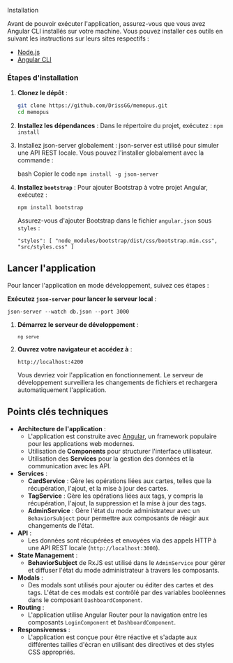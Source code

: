 Installation

Avant de pouvoir exécuter l'application, assurez-vous que vous avez  Angular CLI installés sur votre machine. Vous pouvez installer ces outils en suivant les instructions sur leurs sites respectifs :

- [Node.js](https://nodejs.org/)
- [Angular CLI](https://angular.io/cli)

### Étapes d'installation

1. **Clonez le dépôt** :
   ```bash
   git clone https://github.com/DrissGG/memopus.git
   cd memopus
   ```

</code></div></div></pre>

2. **Installez les dépendances** : Dans le répertoire du projet, exécutez :
   `npm install`
3. Installez json-server globalement : json-server est utilisé pour simuler une API REST locale. Vous pouvez l'installer globalement avec la commande :

   bash
   Copier le code
   ``npm install -g json-server``</div></div>
4. **Installez `bootstrap`**  : Pour ajouter Bootstrap à votre projet Angular, exécutez :

   ``npm install bootstrap``
   </code></div></div></pre>

   Assurez-vous d'ajouter Bootstrap dans le fichier `angular.json` sous `styles` :

   `"styles": [ "node_modules/bootstrap/dist/css/bootstrap.min.css", "src/styles.css" ]`</code></div></div></pre>

## Lancer l'application

Pour lancer l'application en mode développement, suivez ces étapes :


**Exécutez `json-server` pour lancer le serveur local** :

`json-server --watch db.json --port 3000`</code></div></div></pre>


1. **Démarrez le serveur de développement** :

   <code class="!whitespace-pre hljs language-bash">``ng serve``
   </code></div></div></pre>
2. **Ouvrez votre navigateur et accédez à** :

   ``http://localhost:4200``
   </code></div></div></pre>

   Vous devriez voir l'application en fonctionnement. Le serveur de développement surveillera les changements de fichiers et rechargera automatiquement l'application.

## Points clés techniques

* **Architecture de l'application** :
  * L'application est construite avec [Angular](https://angular.io/), un framework populaire pour les applications web modernes.
  * Utilisation de **Components** pour structurer l'interface utilisateur.
  * Utilisation des **Services** pour la gestion des données et la communication avec les API.
* **Services** :
  * **CardService** : Gère les opérations liées aux cartes, telles que la récupération, l'ajout, et la mise à jour des cartes.
  * **TagService** : Gère les opérations liées aux tags, y compris la récupération, l'ajout, la suppression et la mise à jour des tags.
  * **AdminService** : Gère l'état du mode administrateur avec un `BehaviorSubject` pour permettre aux composants de réagir aux changements de l'état.
* **API** :
  * Les données sont récupérées et envoyées via des appels HTTP à une API REST locale (`http://localhost:3000`).
* **State Management** :
  * **BehaviorSubject** de RxJS est utilisé dans le `AdminService` pour gérer et diffuser l'état du mode administrateur à travers les composants.
* **Modals** :
  * Des modals sont utilisés pour ajouter ou éditer des cartes et des tags. L'état de ces modals est contrôlé par des variables booléennes dans le composant `DashboardComponent`.
* **Routing** :
  * L'application utilise Angular Router pour la navigation entre les composants `LoginComponent` et `DashboardComponent`.
* **Responsiveness** :
  * L'application est conçue pour être réactive et s'adapte aux différentes tailles d'écran en utilisant des directives et des styles CSS appropriés.
